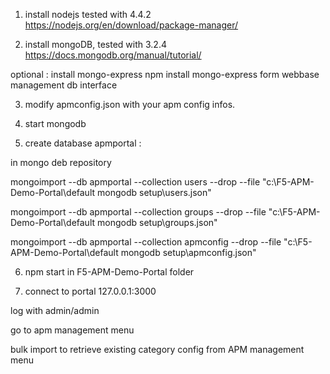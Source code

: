1) install nodejs tested with 4.4.2 https://nodejs.org/en/download/package-manager/

2) install mongoDB, tested with 3.2.4 https://docs.mongodb.org/manual/tutorial/

optional : install mongo-express
 npm install mongo-express form webbase management db interface

3) modify apmconfig.json with your apm config infos.

4) start mongodb

5) create database apmportal :

in mongo deb repository

mongoimport --db apmportal --collection users  --drop --file "c:\F5-APM-Demo-Portal\default mongodb setup\users.json"

mongoimport --db apmportal --collection groups  --drop --file "c:\F5-APM-Demo-Portal\default mongodb setup\groups.json"

mongoimport --db apmportal --collection apmconfig  --drop --file "c:\F5-APM-Demo-Portal\default mongodb setup\apmconfig.json"

6) npm start in F5-APM-Demo-Portal folder

7) connect to portal 127.0.0.1:3000

log with admin/admin

go  to apm management menu

bulk import to retrieve existing category config from APM management menu
